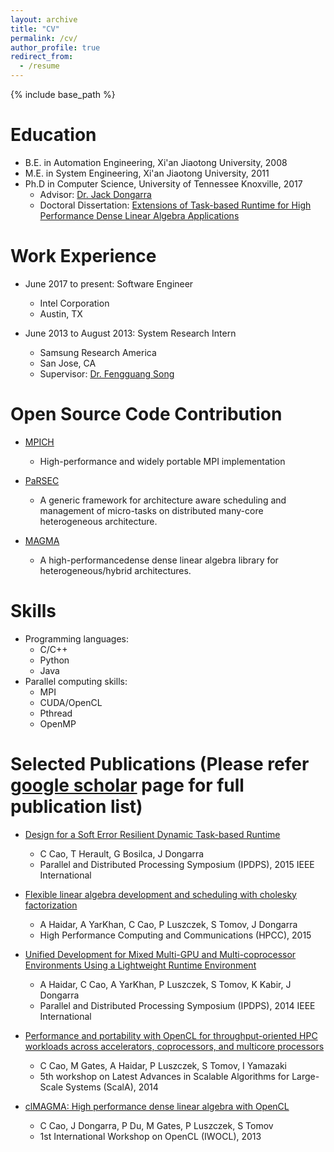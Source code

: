```yaml
---
layout: archive
title: "CV"
permalink: /cv/
author_profile: true
redirect_from:
  - /resume
---
```


{% include base_path %}

Education
======
* B.E. in Automation Engineering, Xi'an Jiaotong University, 2008
* M.E. in System Engineering, Xi'an Jiaotong University, 2011
* Ph.D in Computer Science, University of Tennessee Knoxville, 2017
  * Advisor: [Dr. Jack Dongarra](http://www.netlib.org/utk/people/JackDongarra/)
  * Doctoral Dissertation: [Extensions of Task-based Runtime for High Performance Dense Linear Algebra Applications](http://trace.tennessee.edu/utk_graddiss/4448/)

Work Experience
======
* June 2017 to present: Software Engineer
  * Intel Corporation
  * Austin, TX

* June 2013 to August 2013: System Research Intern
  * Samsung Research America
  * San Jose, CA
  * Supervisor: [Dr. Fengguang Song](http://cs.iupui.edu/~fgsong/)

Open Source Code Contribution
=====
* [MPICH](https://github.com/pmodels/mpich)
  * High-performance and widely portable MPI implementation

* [PaRSEC](http://icl.utk.edu/parsec/)
  * A generic framework for architecture aware scheduling and management of micro-tasks on distributed many-core heterogeneous architecture.

* [MAGMA](http://icl.cs.utk.edu/magma/)
  * A high-performancedense dense linear algebra library for heterogeneous/hybrid architectures.

Skills
======
* Programming languages:
  * C/C++
  * Python
  * Java
* Parallel computing skills:
  * MPI
  * CUDA/OpenCL
  * Pthread
  * OpenMP

Selected Publications (Please refer [google scholar](https://scholar.google.com/citations?user=seRtNuQAAAAJ&hl=en) page for full publication list)
======
* [Design for a Soft Error Resilient Dynamic Task-based Runtime](http://ieeexplore.ieee.org/abstract/document/7161563/)
  * C Cao, T Herault, G Bosilca, J Dongarra
  * Parallel and Distributed Processing Symposium (IPDPS), 2015 IEEE International

* [Flexible linear algebra development and scheduling with cholesky factorization](http://ieeexplore.ieee.org/abstract/document/7336271/)
  * A Haidar, A YarKhan, C Cao, P Luszczek, S Tomov, J Dongarra
  * High Performance Computing and Communications (HPCC), 2015

* [Unified Development for Mixed Multi-GPU and Multi-coprocessor Environments Using a Lightweight Runtime Environment](http://ieeexplore.ieee.org/abstract/document/6877282/)
  * A Haidar, C Cao, A YarKhan, P Luszczek, S Tomov, K Kabir, J Dongarra
  * Parallel and Distributed Processing Symposium (IPDPS), 2014 IEEE International

* [Performance and portability with OpenCL for throughput-oriented HPC workloads across accelerators, coprocessors, and multicore processors](http://ieeexplore.ieee.org/abstract/document/7016735/)
  * C Cao, M Gates, A Haidar, P Luszczek, S Tomov, I Yamazaki
  * 5th workshop on Latest Advances in Scalable Algorithms for Large-Scale Systems (ScalA), 2014

* [clMAGMA: High performance dense linear algebra with OpenCL](https://dl.acm.org/citation.cfm?id=2664667)
  * C Cao, J Dongarra, P Du, M Gates, P Luszczek, S Tomov
  * 1st International Workshop on OpenCL (IWOCL), 2013

